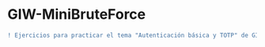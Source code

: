 # GIW-MiniBruteForce
```diff
! Ejercicios para practicar el tema "Autenticación básica y TOTP" de GIW con uso de fuerza bruta para descubrir contraseñas.
```
